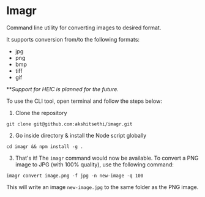 # Imagr
Command line utility for converting images to desired format.

It supports conversion from/to the following formats: 
- jpg
- png
- bmp
- tiff
- gif

***Support for HEIC is planned for the future.*

To use the CLI tool, open terminal and follow the steps below:
1. Clone the repository

```
git clone git@github.com:akshitsethi/imagr.git
```

2. Go inside directory & install the Node script globally

```
cd imagr && npm install -g .
```

3. That's it! The `imagr` command would now be available. To convert a PNG image to JPG (with 100% quality), use the following command:

```
imagr convert image.png -f jpg -n new-image -q 100
```

This will write an image `new-image.jpg` to the same folder as the PNG image.
